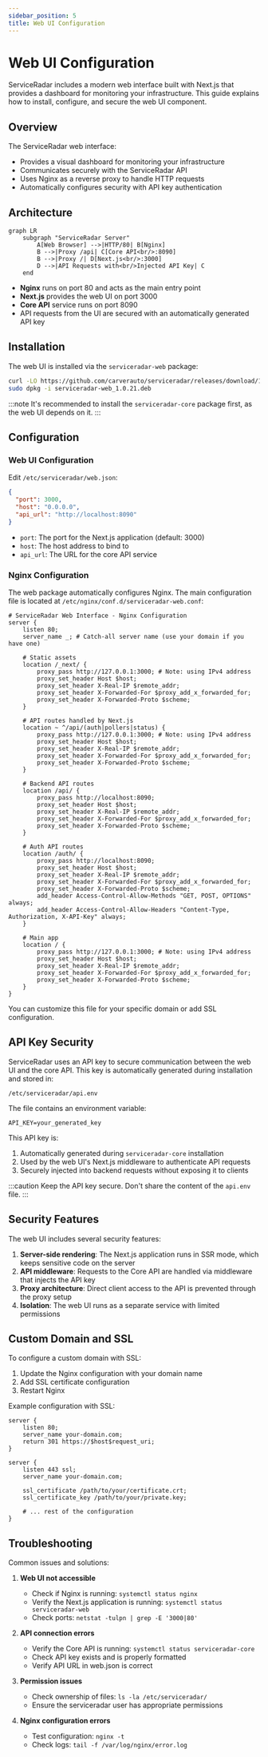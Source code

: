 ```yaml
---
sidebar_position: 5
title: Web UI Configuration
---
```


# Web UI Configuration

ServiceRadar includes a modern web interface built with Next.js that provides a dashboard for monitoring your infrastructure. This guide explains how to install, configure, and secure the web UI component.

## Overview

The ServiceRadar web interface:
- Provides a visual dashboard for monitoring your infrastructure
- Communicates securely with the ServiceRadar API
- Uses Nginx as a reverse proxy to handle HTTP requests
- Automatically configures security with API key authentication

## Architecture

```mermaid
graph LR
    subgraph "ServiceRadar Server"
        A[Web Browser] -->|HTTP/80| B[Nginx]
        B -->|Proxy /api| C[Core API<br/>:8090]
        B -->|Proxy /| D[Next.js<br/>:3000]
        D -->|API Requests with<br/>Injected API Key| C
    end
```

- **Nginx** runs on port 80 and acts as the main entry point
- **Next.js** provides the web UI on port 3000
- **Core API** service runs on port 8090
- API requests from the UI are secured with an automatically generated API key

## Installation

The web UI is installed via the `serviceradar-web` package:

```bash
curl -LO https://github.com/carverauto/serviceradar/releases/download/1.0.21/serviceradar-web_1.0.21.deb
sudo dpkg -i serviceradar-web_1.0.21.deb
```

:::note
It's recommended to install the `serviceradar-core` package first, as the web UI depends on it.
:::

## Configuration

### Web UI Configuration

Edit `/etc/serviceradar/web.json`:

```json
{
  "port": 3000,
  "host": "0.0.0.0",
  "api_url": "http://localhost:8090"
}
```

- `port`: The port for the Next.js application (default: 3000)
- `host`: The host address to bind to
- `api_url`: The URL for the core API service

### Nginx Configuration

The web package automatically configures Nginx. The main configuration file is located at `/etc/nginx/conf.d/serviceradar-web.conf`:

```nginx
# ServiceRadar Web Interface - Nginx Configuration
server {
    listen 80;
    server_name _; # Catch-all server name (use your domain if you have one)

    # Static assets
    location /_next/ {
        proxy_pass http://127.0.0.1:3000; # Note: using IPv4 address
        proxy_set_header Host $host;
        proxy_set_header X-Real-IP $remote_addr;
        proxy_set_header X-Forwarded-For $proxy_add_x_forwarded_for;
        proxy_set_header X-Forwarded-Proto $scheme;
    }

    # API routes handled by Next.js
    location ~ ^/api/(auth|pollers|status) {
        proxy_pass http://127.0.0.1:3000; # Note: using IPv4 address
        proxy_set_header Host $host;
        proxy_set_header X-Real-IP $remote_addr;
        proxy_set_header X-Forwarded-For $proxy_add_x_forwarded_for;
        proxy_set_header X-Forwarded-Proto $scheme;
    }

    # Backend API routes
    location /api/ {
        proxy_pass http://localhost:8090;
        proxy_set_header Host $host;
        proxy_set_header X-Real-IP $remote_addr;
        proxy_set_header X-Forwarded-For $proxy_add_x_forwarded_for;
        proxy_set_header X-Forwarded-Proto $scheme;
    }

    # Auth API routes
    location /auth/ {
        proxy_pass http://localhost:8090;
        proxy_set_header Host $host;
        proxy_set_header X-Real-IP $remote_addr;
        proxy_set_header X-Forwarded-For $proxy_add_x_forwarded_for;
        proxy_set_header X-Forwarded-Proto $scheme;
        add_header Access-Control-Allow-Methods "GET, POST, OPTIONS" always;
        add_header Access-Control-Allow-Headers "Content-Type, Authorization, X-API-Key" always;
    }

    # Main app
    location / {
        proxy_pass http://127.0.0.1:3000; # Note: using IPv4 address
        proxy_set_header Host $host;
        proxy_set_header X-Real-IP $remote_addr;
        proxy_set_header X-Forwarded-For $proxy_add_x_forwarded_for;
        proxy_set_header X-Forwarded-Proto $scheme;
    }
}
```

You can customize this file for your specific domain or add SSL configuration.

## API Key Security

ServiceRadar uses an API key to secure communication between the web UI and the core API. This key is automatically generated during installation and stored in:

```
/etc/serviceradar/api.env
```

The file contains an environment variable:

```
API_KEY=your_generated_key
```

This API key is:
1. Automatically generated during `serviceradar-core` installation
2. Used by the web UI's Next.js middleware to authenticate API requests
3. Securely injected into backend requests without exposing it to clients

:::caution
Keep the API key secure. Don't share the content of the `api.env` file.
:::

## Security Features

The web UI includes several security features:

1. **Server-side rendering**: The Next.js application runs in SSR mode, which keeps sensitive code on the server
2. **API middleware**: Requests to the Core API are handled via middleware that injects the API key
3. **Proxy architecture**: Direct client access to the API is prevented through the proxy setup
4. **Isolation**: The web UI runs as a separate service with limited permissions

## Custom Domain and SSL

To configure a custom domain with SSL:

1. Update the Nginx configuration with your domain name
2. Add SSL certificate configuration
3. Restart Nginx

Example configuration with SSL:

```nginx
server {
    listen 80;
    server_name your-domain.com;
    return 301 https://$host$request_uri;
}

server {
    listen 443 ssl;
    server_name your-domain.com;

    ssl_certificate /path/to/your/certificate.crt;
    ssl_certificate_key /path/to/your/private.key;
    
    # ... rest of the configuration
}
```

## Troubleshooting

Common issues and solutions:

1. **Web UI not accessible**
    - Check if Nginx is running: `systemctl status nginx`
    - Verify the Next.js application is running: `systemctl status serviceradar-web`
    - Check ports: `netstat -tulpn | grep -E '3000|80'`

2. **API connection errors**
    - Verify the Core API is running: `systemctl status serviceradar-core`
    - Check API key exists and is properly formatted
    - Verify API URL in web.json is correct

3. **Permission issues**
    - Check ownership of files: `ls -la /etc/serviceradar/`
    - Ensure the serviceradar user has appropriate permissions

4. **Nginx configuration errors**
    - Test configuration: `nginx -t`
    - Check logs: `tail -f /var/log/nginx/error.log`